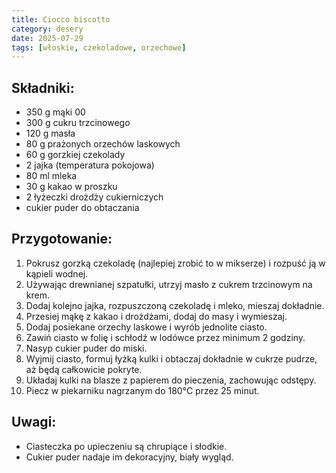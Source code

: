 ```yaml
---
title: Ciocco biscotto
category: desery
date: 2025-07-29
tags: [włoskie, czekoladowe, orzechowe]
---
```


## Składniki:

- 350 g mąki 00  
- 300 g cukru trzcinowego  
- 120 g masła  
- 80 g prażonych orzechów laskowych  
- 60 g gorzkiej czekolady  
- 2 jajka (temperatura pokojowa)  
- 80 ml mleka  
- 30 g kakao w proszku  
- 2 łyżeczki drożdży cukierniczych  
- cukier puder do obtaczania  

## Przygotowanie:

1. Pokrusz gorzką czekoladę (najlepiej zrobić to w mikserze) i rozpuść ją w kąpieli wodnej.  
2. Używając drewnianej szpatułki, utrzyj masło z cukrem trzcinowym na krem.  
3. Dodaj kolejno jajka, rozpuszczoną czekoladę i mleko, mieszaj dokładnie.  
4. Przesiej mąkę z kakao i drożdżami, dodaj do masy i wymieszaj.  
5. Dodaj posiekane orzechy laskowe i wyrób jednolite ciasto.  
6. Zawiń ciasto w folię i schłodź w lodówce przez minimum 2 godziny.  
7. Nasyp cukier puder do miski.  
8. Wyjmij ciasto, formuj łyżką kulki i obtaczaj dokładnie w cukrze pudrze, aż będą całkowicie pokryte.  
9. Układaj kulki na blasze z papierem do pieczenia, zachowując odstępy.  
10. Piecz w piekarniku nagrzanym do 180°C przez 25 minut.  

## Uwagi:

- Ciasteczka po upieczeniu są chrupiące i słodkie.  
- Cukier puder nadaje im dekoracyjny, biały wygląd.  
